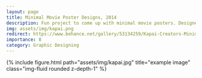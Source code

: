 ```yaml
---
layout: page
title: Minimal Movie Poster Designs, 2014
description: Fun project to come up with minimal movie posters. Designed using Adobe Photoshop. 
img: assets/img/kapai.png
redirect: https://www.behance.net/gallery/53134259/Kapai-Creators-Minimalist-film-posters
importance: 8
category: Graphic Designing
---
```



<div class="row">
    <div class="col-sm mt-3 mt-md-0">
        {% include figure.html path="assets/img/kapai.jpg" title="example image" class="img-fluid rounded z-depth-1" %}
    </div>
    <div class="col-sm mt-3 mt-md-0"> 
    </div>
</div>
